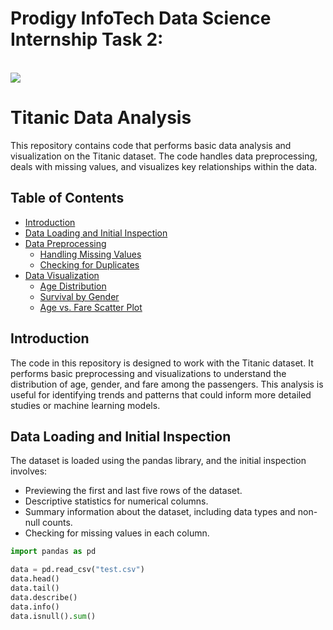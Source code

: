 # Prodigy InfoTech Data Science Internship Task 2:
<br>
<img src="![ds 02](https://github.com/user-attachments/assets/c5c5b578-a703-4955-a92c-f2d8daa917d7)

"

# Titanic Data Analysis

This repository contains code that performs basic data analysis and visualization on the Titanic dataset. The code handles data preprocessing, deals with missing values, and visualizes key relationships within the data.

## Table of Contents
- [Introduction](#introduction)
- [Data Loading and Initial Inspection](#data-loading-and-initial-inspection)
- [Data Preprocessing](#data-preprocessing)
  - [Handling Missing Values](#handling-missing-values)
  - [Checking for Duplicates](#checking-for-duplicates)
- [Data Visualization](#data-visualization)
  - [Age Distribution](#age-distribution)
  - [Survival by Gender](#survival-by-gender)
  - [Age vs. Fare Scatter Plot](#age-vs-fare-scatter-plot)

## Introduction

The code in this repository is designed to work with the Titanic dataset. It performs basic preprocessing and visualizations to understand the distribution of age, gender, and fare among the passengers. This analysis is useful for identifying trends and patterns that could inform more detailed studies or machine learning models.

## Data Loading and Initial Inspection

The dataset is loaded using the pandas library, and the initial inspection involves:

- Previewing the first and last five rows of the dataset.
- Descriptive statistics for numerical columns.
- Summary information about the dataset, including data types and non-null counts.
- Checking for missing values in each column.

```python
import pandas as pd

data = pd.read_csv("test.csv")
data.head()
data.tail()
data.describe()
data.info()
data.isnull().sum()






